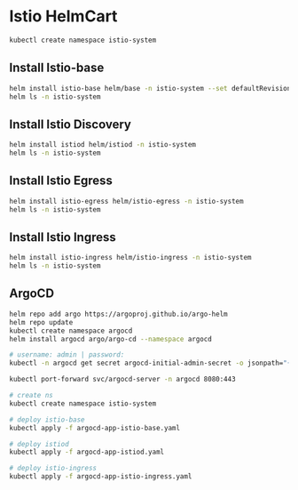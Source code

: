 # Istio HelmCart

```bash
kubectl create namespace istio-system
```

## Install Istio-base
```bash
helm install istio-base helm/base -n istio-system --set defaultRevision=default
helm ls -n istio-system
```

## Install Istio Discovery
```bash
helm install istiod helm/istiod -n istio-system
helm ls -n istio-system
```

## Install Istio Egress
```bash
helm install istio-egress helm/istio-egress -n istio-system
helm ls -n istio-system
```

## Install Istio Ingress
```bash
helm install istio-ingress helm/istio-ingress -n istio-system
helm ls -n istio-system
```

## ArgoCD
```bash
helm repo add argo https://argoproj.github.io/argo-helm
helm repo update
kubectl create namespace argocd
helm install argocd argo/argo-cd --namespace argocd

# username: admin | password:
kubectl -n argocd get secret argocd-initial-admin-secret -o jsonpath="{.data.password}" | base64 -d

kubectl port-forward svc/argocd-server -n argocd 8080:443

# create ns
kubectl create namespace istio-system

# deploy istio-base
kubectl apply -f argocd-app-istio-base.yaml

# deploy istiod
kubectl apply -f argocd-app-istiod.yaml

# deploy istio-ingress
kubectl apply -f argocd-app-istio-ingress.yaml
```